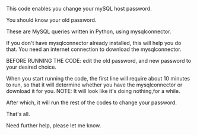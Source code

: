 This code enables you change your mySQL host password.

You should know your old password.


These are MySQL queries written in Python, using mysqlconnector.

If you don't have mysqlconnector already installed, this will help you do that. You need an internet connection to download the mysqlconnector.

BEFORE RUNNING THE CODE: edit the old password, and new password to your desired choice.

When you start running the code, the first line will require about 10 minutes to run, so that it will determine whether you have the mysqlconnector or download it for you. NOTE: It will look like it's doing nothing,for a while.

After which, it will run the rest of the codes to change your password.

That's all.

Need further help, please let me know.
